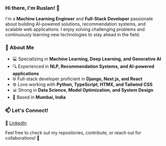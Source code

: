 ### Hi there, I'm Ruslan! 👋

I'm a **Machine Learning Engineer** and **Full-Stack Developer** passionate about building AI-powered solutions, recommendation systems, and scalable web applications. I enjoy solving challenging problems and continuously learning new technologies to stay ahead in the field.

### 🚀 About Me
- 💻 Specializing in **Machine Learning, Deep Learning, and Generative AI**
- 🔍 Experienced in **NLP, Recommendation Systems, and AI-powered applications**
- 🌐 Full-stack developer proficient in **Django, Next.js, and React**
- ⚙️ Love working with **Python, TypeScript, HTMX, and Tailwind CSS**
- 📊 Strong in **Data Science, Model Optimization, and System Design**
- 📍 Based in **Mumbai, India**


### 📫 Let's Connect!
💼 [LinkedIn](https://www.linkedin.com/in/kshireen)

Feel free to check out my repositories, contribute, or reach out for collaborations! 🚀

